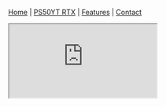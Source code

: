 [Home](#home) | [PS50YT RTX](rtx.md) | [Features](#features) | [Contact](#c)
  <iframe class="responsive-iframe" src="https://www.youtube.com/embed/tgbNymZ7vqY"></iframe

